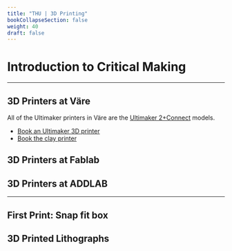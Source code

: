 ```yaml
---
title: "THU | 3D Printing"
bookCollapseSection: false
weight: 40
draft: false
---
```


# Introduction to Critical Making

---

## 3D Printers at Väre

All of the Ultimaker printers in Väre are the [Ultimaker 2+Connect](https://ultimaker.com/3d-printers/ultimaker-2-plus-connect) models.

- [Book an Ultimaker 3D printer](https://mycourses.aalto.fi/mod/scheduler/view.php?id=578916)
- [Book the clay printer](https://mycourses.aalto.fi/mod/scheduler/view.php?id=859444)

## 3D Printers at Fablab

## 3D Printers at ADDLAB

---

## First Print: Snap fit box


## 3D Printed Lithographs

